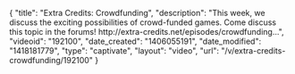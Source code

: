 {
    "title": "Extra Credits: Crowdfunding",
    "description": "This week, we discuss the exciting possibilities of crowd-funded games. Come discuss this topic in the forums! http:\/\/extra-credits.net\/episodes\/crowdfunding...",
    "videoid": "192100",
    "date_created": "1406055191",
    "date_modified": "1418181779",
    "type": "captivate",
    "layout": "video",
    "url": "\/v\/extra-credits-crowdfunding\/192100"
}